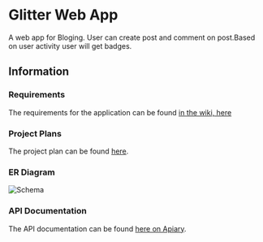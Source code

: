 # Glitter Web App
 A web app for Bloging. User can create post and comment on post.Based on user activity user will get badges.
 
## Information

### Requirements

The requirements for the application can be found [in the wiki, here]()

### Project Plans

The project plan can be found [here](https://docs.google.com/spreadsheets/d/1BJS93WT4jo8skib5Ps_D8nEfoKBDhDwME1_7mw7bT6Q/edit?usp=sharing).

### ER Diagram

![Schema](https://user-images.githubusercontent.com/20842692/74099850-f39dee00-4b4d-11ea-8a31-9fd4c48e0b7f.png)

### API Documentation

The API documentation can be found [here on Apiary](https://documenter.getpostman.com/view/10177115/SWTHbahq?version=latest).
